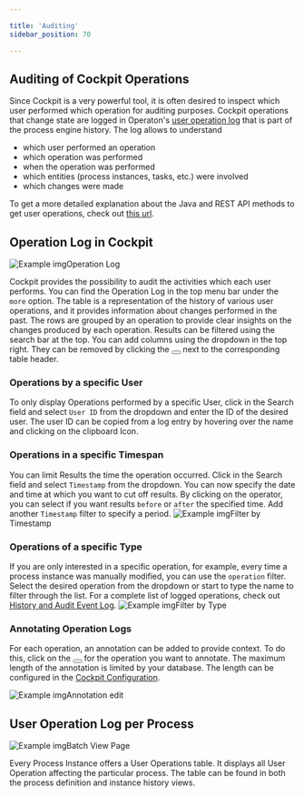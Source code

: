 ```yaml
---

title: 'Auditing'
sidebar_position: 70

---
```


## Auditing of Cockpit Operations

Since Cockpit is a very powerful tool, it is often desired to inspect which user performed which operation for auditing purposes. Cockpit operations that change state are logged in Operaton's [user operation log](../../user-guide/process-engine/history/user-operation-log.md) that is part of the process engine history. The log allows to understand

* which user performed an operation
* which operation was performed
* when the operation was performed
* which entities (process instances, tasks, etc.) were involved
* which changes were made

To get a more detailed explanation about the Java and REST API methods to get user operations, check out [this url](../../user-guide/process-engine/history/user-operation-log.md#access-the-user-operation-log).

## Operation Log in Cockpit
![Example img](./img/cockpit-operation-log.png)Operation Log

Cockpit provides the possibility to audit the activities which each user performs. You can find the Operation Log in the top menu bar under the `more` option. The table is a representation of the history of various user operations, and it provides information about changes performed in the past. The rows are grouped by an operation to provide clear insights on the changes produced by each operation. Results can be filtered using the search bar at the top. You can add columns using the dropdown in the top right. They can be removed by clicking the <button class="btn btn-xs"><i class="glyphicon glyphicon-remove"></i></button> next to the corresponding table header.

### Operations by a specific User
To only display Operations performed by a specific User, click in the Search field and select `User ID` from the dropdown and enter the ID of the desired user. The user ID can be copied from a log entry by hovering over the name and clicking on the clipboard Icon.

### Operations in a specific Timespan
You can limit Results the time the operation occurred. Click in the Search field and select `Timestamp` from the dropdown. You can now specify the date and time at which you want to cut off results. By clicking on the operator, you can select if you want results `before` or `after` the specified time. Add another `Timestamp` filter to specify a period.
![Example img](./img/cockpit-audit-timestamp.png)Filter by Timestamp

### Operations of a specific Type
If you are only interested in a specific operation, for example, every time a process instance was manually modified, you can use the `operation` filter. Select the desired operation from the dropdown or start to type the name to filter through the list. For a complete list of logged operations, check out [History and Audit Event Log](/user-guide/process-engine/history/#glossary-of-operations-logged-in-the-user-operation-log).
![Example img](./img/cockpit-audit-type.png)Filter by Type

### Annotating Operation Logs
For each operation, an annotation can be added to provide context. To do this, click on the <button class="btn btn-xs"><i class="glyphicon glyphicon-pencil"></i></button> for the operation you want to annotate. The maximum length of the annotation is limited by your database. The length can be configured in the [Cockpit Configuration](extend/configuration.md#user-operation-log-annotation-length).

![Example img](./img/cockpit-audit-annotation.png)Annotation edit

## User Operation Log per Process
![Example img](./img/cockpit-user-operation-log.png)Batch View Page

Every Process Instance offers a User Operations table. It displays all User Operation affecting the particular process. The table can be found in both the process definition and instance history views.